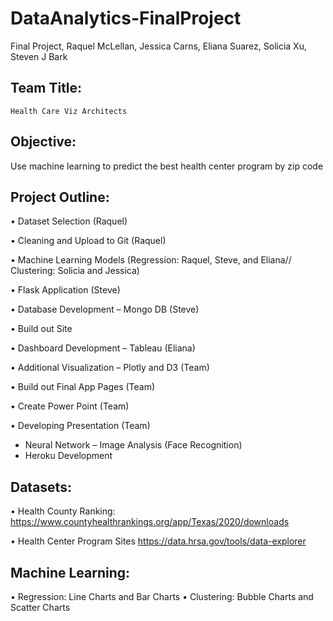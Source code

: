 # DataAnalytics-FinalProject
Final Project, Raquel McLellan, Jessica Carns, Eliana Suarez, Solicia Xu, Steven J Bark



## Team Title: 
    Health Care Viz Architects 

## Objective: 
   Use machine learning to predict the best health center program by zip code 

## Project Outline: 
•	Dataset Selection (Raquel)

•	Cleaning and Upload to Git (Raquel)

•	Machine Learning Models (Regression: Raquel, Steve, and Eliana// 
  Clustering: Solicia and Jessica)
  
•	Flask Application (Steve)

•	Database Development – Mongo DB (Steve)

•	Build out Site

•	Dashboard Development – Tableau (Eliana)

•	Additional Visualization – Plotly and D3 (Team)

•	Build out Final App Pages (Team)

•	Create Power Point (Team)

•	Developing Presentation (Team)

* Neural Network – Image Analysis (Face Recognition)
* Heroku Development 

## Datasets:
•	Health County Ranking:
https://www.countyhealthrankings.org/app/Texas/2020/downloads

•	Health Center Program Sites
https://data.hrsa.gov/tools/data-explorer

## Machine Learning:
•	Regression: Line Charts  and Bar Charts
•	Clustering: Bubble Charts and Scatter Charts


